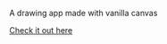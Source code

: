 A drawing app made with vanilla canvas

[Check it out here](https://the-homework-app-checkpoint-03.vercel.app)

